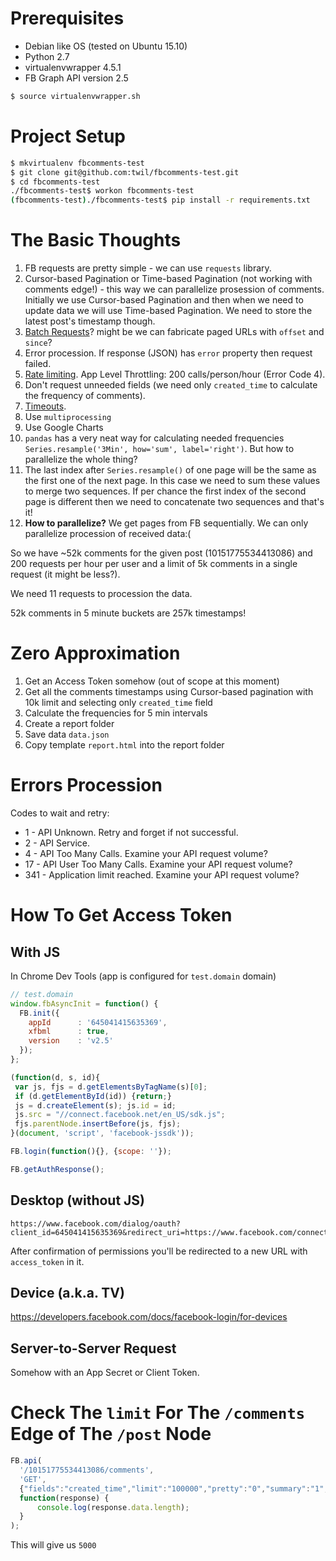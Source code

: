 
Prerequisites
=============

* Debian like OS (tested on Ubuntu 15.10)
* Python 2.7
* virtualenvwrapper 4.5.1
* FB Graph API version 2.5

```bash
$ source virtualenvwrapper.sh
```


Project Setup
=============

```bash
$ mkvirtualenv fbcomments-test
$ git clone git@github.com:twil/fbcomments-test.git
$ cd fbcomments-test
./fbcomments-test$ workon fbcomments-test
(fbcomments-test)./fbcomments-test$ pip install -r requirements.txt
```


The Basic Thoughts
==================

1. FB requests are pretty simple - we can use `requests` library.
1. Cursor-based Pagination or Time-based Pagination (not working with comments edge!) - this way we can parallelize prosession of comments. Initially we use Cursor-based Pagination and then when we need to update data we will use Time-based Pagination. We need to store the latest post's timestamp though.
1. [Batch Requests](https://developers.facebook.com/docs/graph-api/making-multiple-requests)? might be we can fabricate paged URLs with `offset` and `since`?
1. Error procession. If response (JSON) has `error` property then request failed.
1. [Rate limiting](https://developers.facebook.com/docs/graph-api/advanced/rate-limiting). App Level Throttling: 200 calls/person/hour (Error Code 4).
1. Don't request unneeded fields (we need only `created_time` to calculate the frequency of comments).
1. [Timeouts](https://developers.facebook.com/docs/graph-api/making-multiple-requests#timeouts).
1. Use `multiprocessing`
1. Use Google Charts
1. `pandas` has a very neat way for calculating needed frequencies `Series.resample('3Min', how='sum', label='right')`. But how to parallelize the whole thing?
1. The last index after `Series.resample()` of one page will be the same as the first one of the next page. In this case we need to sum these values to merge two sequences. If per chance the first index of the second page is different then we need to concatenate two sequences and that's it!
1. **How to parallelize?** We get pages from FB sequentially. We can only parallelize procession of received data:(

So we have ~52k comments for the given post (10151775534413086) and 200 requests per hour per user and a limit of 5k comments in a single request (it might be less?).

We need 11 requests to procession the data.

52k comments in 5 minute buckets are 257k timestamps!


Zero Approximation
==================

1. Get an Access Token somehow (out of scope at this moment)
1. Get all the comments timestamps using Cursor-based pagination with 10k limit and selecting only `created_time` field
1. Calculate the frequencies for 5 min intervals
1. Create a report folder
1. Save data `data.json`
1. Copy template `report.html` into the report folder


Errors Procession
=================

Codes to wait and retry:
* 1 - API Unknown. Retry and forget if not successful.
* 2 - API Service.
* 4 - API Too Many Calls. Examine your API request volume?
* 17 - API User Too Many Calls. Examine your API request volume?
* 341 - Application limit reached. Examine your API request volume?


How To Get Access Token
=======================

With JS
-------

In Chrome Dev Tools (app is configured for `test.domain` domain)

```javascript
// test.domain
window.fbAsyncInit = function() {
  FB.init({
    appId      : '645041415635369',
    xfbml      : true,
    version    : 'v2.5'
  });
};

(function(d, s, id){
 var js, fjs = d.getElementsByTagName(s)[0];
 if (d.getElementById(id)) {return;}
 js = d.createElement(s); js.id = id;
 js.src = "//connect.facebook.net/en_US/sdk.js";
 fjs.parentNode.insertBefore(js, fjs);
}(document, 'script', 'facebook-jssdk'));

FB.login(function(){}, {scope: ''});

FB.getAuthResponse();
```

Desktop (without JS)
--------------------

```
https://www.facebook.com/dialog/oauth?client_id=645041415635369&redirect_uri=https://www.facebook.com/connect/login_success.html&response_type=token
```

After confirmation of permissions you'll be redirected to a new URL with `access_token` in it.

Device (a.k.a. TV)
------------------

https://developers.facebook.com/docs/facebook-login/for-devices

Server-to-Server Request
------------------------

Somehow with an App Secret or Client Token.



Check The `limit` For The `/comments` Edge of The `/post` Node
==============================================================


```javascript
FB.api(
  '/10151775534413086/comments',
  'GET',
  {"fields":"created_time","limit":"100000","pretty":"0","summary":"1","filter":"stream"},
  function(response) {
      console.log(response.data.length);
  }
);
```

This will give us `5000`
